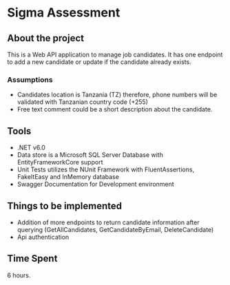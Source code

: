 # Sigma Assessment

## About the project
This is a Web API application to manage job candidates.
It has one endpoint to add a new candidate or update if the candidate already exists.

### Assumptions
- Candidates location is Tanzania (TZ) therefore, phone numbers will be validated with Tanzanian country code (+255)
- Free text comment could be a short description about the candidate.

## Tools
- .NET v6.0
- Data store is a Microsoft SQL Server Database with EntityFrameworkCore support
- Unit Tests utilizes the NUnit Framework with FluentAssertions, FakeItEasy and InMemory database
- Swagger Documentation for Development environment

## Things to be implemented
- Addition of more endpoints to return candidate information after querying (GetAllCandidates, GetCandidateByEmail, DeleteCandidate)
- Api authentication

## Time Spent
6 hours.
  
